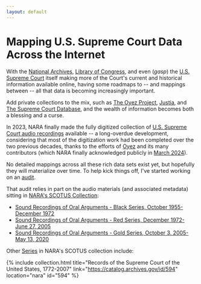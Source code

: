```yaml
---
layout: default
---
```


# Mapping U.S. Supreme Court Data Across the Internet

With the [National Archives](https://www.archives.gov), [Library of Congress](https://www.loc.gov), and even (*gasp*) the [U.S. Supreme Court](https://www.supremecourt.gov) itself making more of the Court's current and historical information available online, having some roadmaps to -- and mappings between -- all that data is becoming increasingly important.

Add private collections to the mix, such as [The Oyez Project](https://www.oyez.org), [Justia](https://supreme.justia.com), and [The Supreme Court Database](http://scdb.wustl.edu), and the wealth of information becomes both a blessing and a curse.

In 2023, NARA finally made the fully digitized collection of [U.S. Supreme Court audio recordings](https://unwritten-record.blogs.archives.gov/2023/05/30/oyez-oyez-oyez-sound-recordings-of-the-supreme-court-of-the-united-states-now-fully-digitized/) available -- a long-overdue development, considering that most of the digitization work had been completed over the two previous decades, thanks to the efforts of [Oyez](https://www.oyez.org/about) and its many contributors (which NARA finally acknowledged publicly in [March 2024](https://unwritten-record.blogs.archives.gov/2024/03/15/behind-the-scenes-providing-access-to-supreme-court-oral-arguments/)).

No detailed mappings across all these rich data sets exist yet, but hopefully they will materialize over time.  To help kick things off, I've started working on an [audit](/ussc/audit/).

That audit relies in part on the audio materials (and associated metadata) sitting in [NARA's SCOTUS Collection](https://catalog.archives.gov/id/594):

  - [Sound Recordings of Oral Arguments - Black Series, October 1955-December 1972](nara/audio/black/)
  - [Sound Recordings of Oral Arguments - Red Series, December 1972-June 27, 2005](nara/audio/red/)
  - [Sound Recordings of Oral Arguments - Gold Series, October 3, 2005-May 13, 2020](nara/audio/gold/)

Other [Series](https://catalog.archives.gov/search-within/594?levelOfDescription=series&limit=100&sort=title%3Aasc) in NARA's SCOTUS collection include:

{% include collection.html title="Records of the Supreme Court of the United States, 1772-2007" link="https://catalog.archives.gov/id/594" location="nara" id="594" %}
